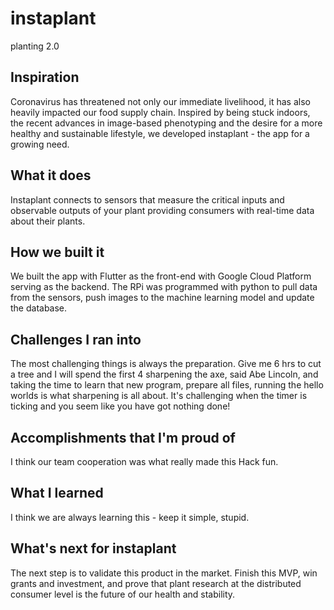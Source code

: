 # instaplant

planting 2.0

## Inspiration
Coronavirus has threatened not only our immediate livelihood, it has also heavily impacted our food supply chain. Inspired by being stuck indoors, the recent advances in image-based phenotyping and the desire for a more healthy and sustainable lifestyle, we developed instaplant - the app for a growing need.

## What it does

Instaplant connects to sensors that measure the critical inputs and observable outputs of your plant providing consumers with real-time data about their plants. 

## How we built it

We built the app with Flutter as the front-end with Google Cloud Platform serving as the backend. The RPi was programmed with python to pull data from the sensors, push images to the machine learning model and update the database.

## Challenges I ran into

The most challenging things is always the preparation. Give me 6 hrs to cut a tree and I will spend the first 4 sharpening the axe, said Abe Lincoln, and taking the time to learn that new program, prepare all files, running the hello worlds is what sharpening is all about. It's challenging when the timer is ticking and you seem like you have got nothing done!

## Accomplishments that I'm proud of

I think our team cooperation was what really made this Hack fun.

## What I learned

I think we are always learning this - keep it simple, stupid.

## What's next for instaplant

The next step is to validate this product in the market. Finish this MVP, win grants and investment, and prove that plant research at the distributed consumer level is the future of our health and stability.
